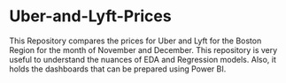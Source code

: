 # Uber-and-Lyft-Prices
This Repository compares the prices for Uber and Lyft for the Boston Region for the month of November and December. This repository is very useful to understand the nuances of EDA and Regression models. Also, it holds the dashboards that can be prepared using Power BI. 

